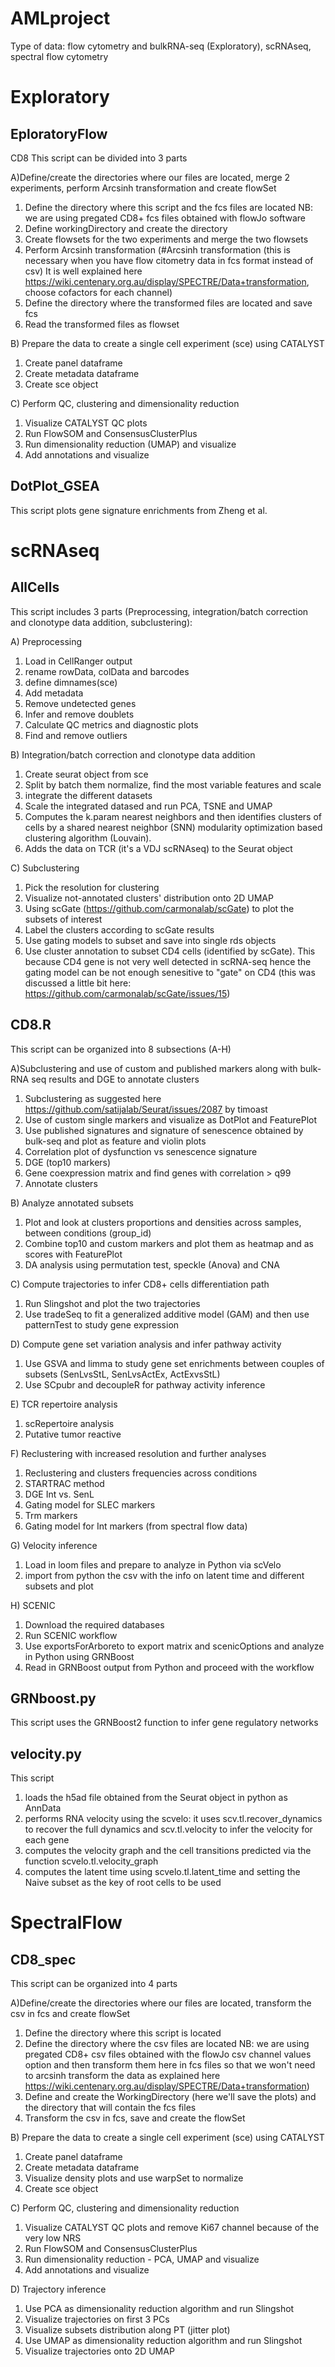 # AMLproject
Type of data:  flow cytometry and bulkRNA-seq (Exploratory), scRNAseq, spectral flow cytometry

# Exploratory
## EploratoryFlow
CD8 This script can be divided into 3 parts

A)Define/create the directories where our files are located, merge 2 experiments, perform Arcsinh transformation and create flowSet
1) Define the directory where this script and the fcs files are located
NB: we are using pregated CD8+ fcs files obtained with flowJo software
2) Define workingDirectory and create the directory
3) Create flowsets for the two experiments and merge the two flowsets
4) Perform Arcsinh transformation (#Arcsinh transformation (this is necessary when you have flow citometry data in fcs format instead of csv) It is well explained here https://wiki.centenary.org.au/display/SPECTRE/Data+transformation, choose cofactors for each channel)
5) Define the directory where the transformed files are located and save fcs
6) Read the transformed files as flowset

B) Prepare the data to create a single cell experiment (sce) using CATALYST
1) Create panel dataframe
2) Create metadata dataframe
3) Create sce object

C) Perform QC, clustering and dimensionality reduction
1) Visualize CATALYST QC plots 
2) Run FlowSOM and ConsensusClusterPlus
3) Run dimensionality reduction (UMAP) and visualize
4) Add annotations and visualize

## DotPlot_GSEA

This script plots gene signature enrichments from Zheng et al.

# scRNAseq
## AllCells

This script includes 3 parts (Preprocessing, integration/batch correction and clonotype data addition, subclustering):

A) Preprocessing
1) Load in CellRanger output
2) rename rowData, colData and barcodes
3) define dimnames(sce)
4) Add metadata
5) Remove undetected genes
6) Infer and remove doublets
7) Calculate QC metrics and diagnostic plots
8) Find and remove outliers

B) Integration/batch correction and clonotype data addition
1) Create seurat object from sce
2) Split by batch them normalize, find the most variable features and scale
3) integrate the different datasets
4) Scale the integrated datased and run PCA, TSNE and UMAP
5) Computes the k.param nearest neighbors and then identifies clusters of cells by a shared nearest neighbor (SNN) modularity optimization based clustering algorithm (Louvain). 
6) Adds the data on TCR (it's a VDJ scRNAseq) to the Seurat object 

C) Subclustering
1) Pick the resolution for clustering
2) Visualize not-annotated clusters' distribution onto 2D UMAP
3) Using scGate (https://github.com/carmonalab/scGate) to plot the subsets of interest
4) Label the clusters according to scGate results
5) Use gating models to subset and save into single rds objects
6) Use cluster annotation to subset CD4 cells (identified by scGate). This because CD4 gene is not very well detected in scRNA-seq hence the gating model 
can be not enough senesitive to "gate" on CD4 (this was discussed a little bit here: https://github.com/carmonalab/scGate/issues/15)


## CD8.R

This script can be organized into 8 subsections (A-H)

A)Subclustering and use of custom and published markers along with bulk-RNA seq results and DGE to annotate clusters
1) Subclustering as suggested here https://github.com/satijalab/Seurat/issues/2087 by timoast
2) Use of custom single markers and visualize as DotPlot and FeaturePlot
3) Use published signatures and signature of senescence obtained by bulk-seq and plot as feature and violin plots
4) Correlation plot of dysfunction vs senescence signature
5) DGE (top10 markers)
5) Gene coexpression matrix and find genes with correlation > q99
6) Annotate clusters

B) Analyze annotated subsets
1) Plot and look at clusters proportions and densities across samples, between conditions (group_id)
2) Combine top10 and custom markers and plot them as heatmap and as scores with FeaturePlot
3) DA analysis using permutation test, speckle (Anova) and CNA

C) Compute trajectories to infer CD8+ cells differentiation path
1) Run Slingshot and plot the two trajectories
2) Use tradeSeq to fit a generalized additive model (GAM) and then use patternTest to study gene expression

D) Compute gene set variation analysis and infer pathway activity
1) Use GSVA and limma to study gene set enrichments between couples of subsets (SenLvsStL, SenLvsActEx, ActExvsStL)
2) Use SCpubr and decoupleR for pathway activity inference

E) TCR repertoire analysis
1) scRepertoire analysis
2) Putative tumor reactive

F) Reclustering with increased resolution and further analyses
1) Reclustering and clusters frequencies across conditions
2) STARTRAC method
3) DGE Int vs. SenL
4) Gating model for SLEC markers 
5) Trm markers
6) Gating model for Int markers (from spectral flow data)

G) Velocity inference
1) Load in loom files and prepare to analyze in Python via scVelo
2) import from python the csv with the info on latent time and different subsets and plot

H) SCENIC
1) Download the required databases
2) Run SCENIC workflow
3) Use exportsForArboreto to export matrix and scenicOptions and analyze in Python using GRNBoost 
4) Read in GRNBoost output from Python and proceed with the workflow

## GRNboost.py
This script uses the GRNBoost2 function to infer gene regulatory networks

## velocity.py
This script

1) loads the h5ad file obtained from the Seurat object in python as AnnData 
2) performs RNA velocity using the scvelo: it uses scv.tl.recover_dynamics to recover the full dynamics and scv.tl.velocity to infer the velocity for each gene
3) computes the velocity graph and the cell transitions predicted via the function scvelo.tl.velocity_graph 
4) computes the latent time using scvelo.tl.latent_time and setting the Naive subset as the key of root cells to be used

# SpectralFlow

## CD8_spec
This script can be organized into 4 parts

A)Define/create the directories where our files are located, transform the csv in fcs and create flowSet
1) Define the directory where this script is located
2) Define the directory where the csv files are located 
NB: we are using pregated CD8+ csv files obtained with the flowJo csv channel values option and then transform them here 
in fcs files so that we won't need to arcsinh transform the data as explained here https://wiki.centenary.org.au/display/SPECTRE/Data+transformation)
3) Define and create the WorkingDirectory (here we'll save the plots) and the directory that will contain the fcs files
4) Transform the csv in fcs, save and create the flowSet

B) Prepare the data to create a single cell experiment (sce) using CATALYST
1) Create panel dataframe
2) Create metadata dataframe
3) Visualize density plots and use warpSet to normalize 
4) Create sce object

C) Perform QC, clustering and dimensionality reduction
1) Visualize CATALYST QC plots and remove Ki67 channel because of the very low NRS
2) Run FlowSOM and ConsensusClusterPlus
3) Run dimensionality reduction - PCA, UMAP and visualize
4) Add annotations and visualize

D) Trajectory inference
1) Use PCA as dimensionality reduction algorithm and run Slingshot
2) Visualize trajectories on first 3 PCs
3) Visualize subsets distribution along PT (jitter plot)
4) Use UMAP as dimensionality reduction algorithm and run Slingshot
5) Visualize trajectories onto 2D UMAP

